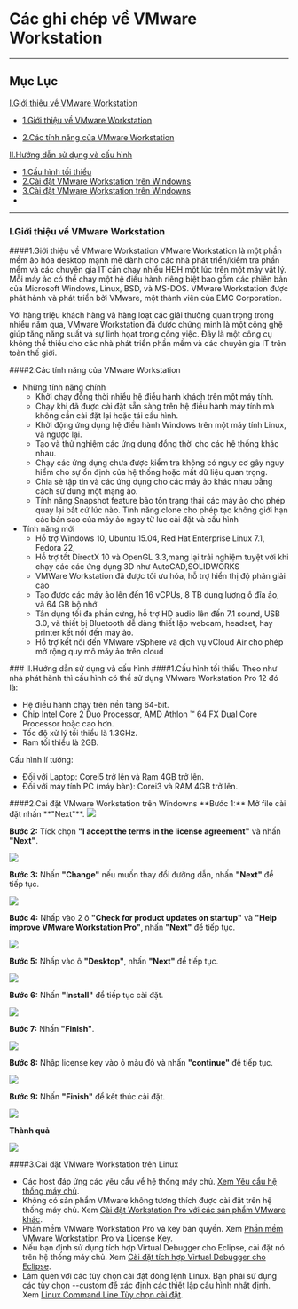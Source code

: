 # Các ghi chép về VMware Workstation
----
## Mục Lục

[I.Giới thiệu về VMware Workstation](#gioi-thieu)


* [1.Giới thiệu về VMware Workstation](#gioi-thieu1)


* [2.Các tính năng của VMware Workstation](#gioi-thieu2)

[II.Hướng dẫn sử dụng và cấu hình](#cau-hinh)
* [1.Cấu hình tối thiểu](#cau-hinh1)
* [2.Cài đặt VMware Workstation trên Windowns](#cau-hinh2)
* [3.Cài đặt VMware Workstation trên Windowns](#cau-hinh3)
* 
----

### <a name="gioi-thieu"></a>I.Giới thiệu về VMware Workstation


####<a name="gioi-thieu1"></a>1.Giới thiệu về VMware Workstation
VMware Workstation là một phần mềm ảo hóa desktop mạnh mẽ dành cho các nhà phát triển/kiểm tra phần mềm và các chuyên gia IT cần chạy nhiều HĐH một lúc trên một máy vật lý. Mỗi máy ảo có thể chạy một hệ điều hành riêng biệt bao gồm các phiên bản của Microsoft Windows, Linux, BSD, và MS-DOS. VMware Workstation được phát hành và phát triển bởi VMware, một thành viên của EMC Corporation. 

Với hàng triệu khách hàng và hàng loạt các giải thưởng quan trọng trong nhiều năm qua, VMware Workstation đã được chứng minh là một công ghệ giúp tăng năng suất và sự linh họat trong công việc. Đây là một công cụ không thể thiếu cho các nhà phát triển phần mềm và các chuyên gia IT trên toàn thế giới.


####<a name="gioi-thieu2"></a>2.Các tính năng của VMware Workstation
- Những tính năng chính
  <ul>
  <li>Khởi chạy đồng thời nhiều hệ điều hành khách trên một máy tính. </li>
  <li>Chạy khi đã được cài đặt sẵn sàng trên hệ điều hành máy tính mà không cần cài đặt lại hoặc tái cấu hình.</li>
  <li> Khởi động ứng dụng hệ điều hành Windows trên một máy tính Linux, và ngược lại.</li>
  <li>Tạo và thử nghiệm các ứng dụng đồng thời cho các hệ thống khác nhau.</li>
  <li>Chạy các ứng dụng chưa được kiểm tra không có nguy cơ gây nguy hiểm cho sự ổn định của hệ thống hoặc mất dữ liệu quan trọng.</li>
  <li>Chia sẻ tập tin và các ứng dụng cho các máy ảo khác nhau bằng cách sử dụng một mạng ảo.</li>
  <li>Tính năng Snapshot feature bảo tồn trạng thái các máy ảo cho phép quay lại bất cứ lúc nào. Tính năng clone cho phép tạo không giới hạn các bản sao của máy ảo ngay từ lúc cài đặt và cấu hình</li>
  </ul>
- Tính năng mới
  <ul>
  <li>Hỗ trợ Windows 10, Ubuntu 15.04, Red Hat Enterprise Linux 7.1, Fedora 22, </li>
  <li>Hỗ trợ tốt DirectX 10 và OpenGL 3.3,mang lại trải nghiệm tuyệt vời khi chạy các các ứng dụng 3D như AutoCAD,SOLIDWORKS</li>
  <li>VMWare Workstation đã được tối ưu hóa, hỗ trợ hiển thị độ phân giải cao </li>
  <li>Tạo được các máy ảo lên đến 16 vCPUs, 8 TB dung lượng ổ đĩa ảo, và 64 GB bộ nhớ</li>
  <li>Tân dụng tối đa phần cứng, hỗ trợ HD audio lên đến 7.1 sound, USB 3.0, và thiết bị Bluetooth dễ dàng thiết lập webcam, headset, hay printer kết nối đến máy ảo. </li>
  <li>Hỗ trợ kết nối đến VMware vSphere và dịch vụ vCloud Air cho phép mở rộng quy mô máy ảo trên cloud </li>
  </ul>


###<a name="cau-hinh"></a> II.Hướng dẫn sử dụng và cấu hình
####<a name="cau-hinh1"></a>1.Cấu hình tối thiểu
Theo như nhà phát hành thì cấu hình có thể sử dụng VMware Workstation Pro 12 đó là:
  <ul>
  <li>Hệ điều hành chạy trên nền tảng 64-bit. </li>
  <li>Chip Intel Core 2 Duo Processor, AMD Athlon ™ 64 FX Dual Core Processor hoặc cao hơn.</li>
  <li>Tốc độ xử lý tối thiểu là 1.3GHz.</li>
  <li>Ram tối thiểu là 2GB.</li>
  </ul>
Cấu hình lí tưởng:
  <ul>
  <li>Đối với Laptop: Corei5 trở lên và Ram 4GB trở lên. </li>
  <li>Đối với máy tính PC (máy bàn): Corei3 và RAM 4GB trở lên.</li>
  </ul>
####<a name="cau-hinh2"></a>2.Cài đặt VMware Workstation trên Windowns
**Bước 1:** Mở file cài đặt nhấn **"Next"**.

<img src="https://cloud.githubusercontent.com/assets/16606859/14797489/3f34e0b0-0b5d-11e6-8996-524f7a06b82c.png">

**Bước 2:** Tíck chọn **"I accept the terms in the license agreement"** và nhấn **"Next"**.

<img src="https://cloud.githubusercontent.com/assets/16606859/14797491/41ad1eac-0b5d-11e6-9cb2-53f6ecb3afc8.png">

**Bước 3:** Nhấn **"Change"** nếu muốn thay đổi đường dẫn, nhấn **"Next"** để tiếp tục.

<img src="https://cloud.githubusercontent.com/assets/16606859/14797494/42941c1c-0b5d-11e6-93df-132c0e7a07fa.png">

**Bước 4:** Nhấp vào 2 ô **"Check for product updates on startup"** và **"Help improve VMware Workstation Pro"**, nhấn **"Next"** để tiếp tục.

<img src="https://cloud.githubusercontent.com/assets/16606859/14797496/43bc9dda-0b5d-11e6-8e42-8ae5addbc1f3.png">

**Bước 5:** Nhấp vào ô **"Desktop"**, nhấn **"Next"** để tiếp tục.

<img src="https://cloud.githubusercontent.com/assets/16606859/14797499/44e3edb2-0b5d-11e6-8cf1-5f838075d320.png">

**Bước 6:** Nhấn **"Install"** để tiếp tục cài đặt.

<img src="https://cloud.githubusercontent.com/assets/16606859/14797501/4604fefc-0b5d-11e6-8bd2-3fa1e72b2010.png">

**Bước 7:** Nhấn **"Finish"**.

<img src="https://cloud.githubusercontent.com/assets/16606859/14797502/477a3676-0b5d-11e6-89a0-1b4ed44e3f35.png">

**Bước 8:** Nhập license key vào ô màu đỏ và nhấn **"continue"** để tiếp tục.

<img src="https://cloud.githubusercontent.com/assets/16606859/14797505/494eb27e-0b5d-11e6-921b-503da07b6da7.png">

**Bước 9:** Nhấn **"Finish"** để kết thúc cài đặt.

<img src="https://cloud.githubusercontent.com/assets/16606859/14797506/4a234e4e-0b5d-11e6-9e06-619426e332e9.png">

**Thành quả**

<img src="https://cloud.githubusercontent.com/assets/16606859/14797508/4b9d01f2-0b5d-11e6-8f8d-57168677144c.png">

####<a name="cau-hinh3"></a>3.Cài đặt VMware Workstation trên Linux
* Các host đáp ứng các yêu cầu về hệ thống máy chủ. [Xem Yêu cầu hệ thống máy chủ](https://pubs.vmware.com/workstation-12/index.jsp?topic=%2Fcom.vmware.ws.using.doc%2FGUID-47896F7A-2C4F-457E-8ED1-6E5AEFDDD64A.html).
*  Không có sản phẩm VMware không tương thích được cài đặt trên hệ thống máy chủ. Xem [Cài đặt Workstation Pro với các sản phẩm VMware khác](https://pubs.vmware.com/workstation-12/index.jsp?topic=%2Fcom.vmware.ws.using.doc%2FGUID-105FF68B-D0AA-424C-8F4D-7B25845604C5.html).
*  Phần mềm VMware Workstation Pro và key bản quyền. Xem [Phần mềm VMware Workstation Pro và License Key](https://pubs.vmware.com/workstation-12/index.jsp?topic=%2Fcom.vmware.ws.using.doc%2FGUID-47B91650-BCBE-49EE-997B-91AA0DBBAF04.html).
*  Nếu bạn định sử dụng tích hợp Virtual Debugger cho Eclipse, cài đặt nó trên hệ thống máy chủ. Xem [Cài đặt tích hợp Virtual Debugger cho Eclipse](https://pubs.vmware.com/workstation-12/index.jsp?topic=%2Fcom.vmware.ws.using.doc%2FGUID-97F446E4-DB57-4641-A73C-36ABC2BD406D.html).
*  Làm quen với các tùy chọn cài đặt dòng lệnh Linux. Bạn phải sử dụng các tùy chọn --custom để xác định các thiết lập cấu hình nhất định. Xem [Linux Command Line Tùy chọn cài đặt](https://pubs.vmware.com/workstation-12/index.jsp#com.vmware.ws.using.doc/GUID-42F4754B-7547-4A4D-AC08-353D321A051B.html#GUID-42F4754B-7547-4A4D-AC08-353D321A051B).


